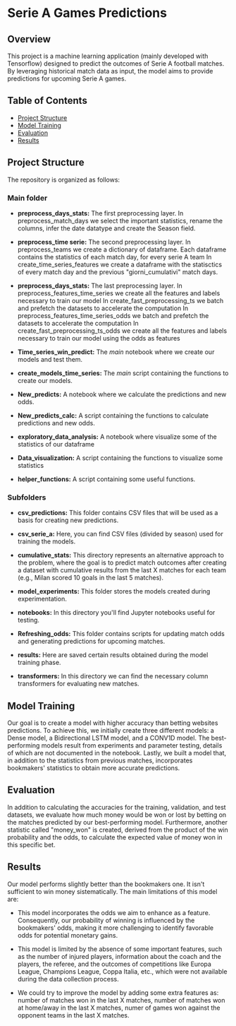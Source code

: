# Serie A Games Predictions

## Overview

This project is a machine learning application (mainly developed with Tensorflow) designed to predict the outcomes of Serie A football matches. By leveraging historical match data as input, the model aims to provide predictions for upcoming Serie A games.

## Table of Contents

- [Project Structure](#Project-Structure)
- [Model Training](#model-training)
- [Evaluation](#evaluation)
- [Results](#Results)


## Project Structure

The repository is organized as follows:

### Main folder

- **preprocess_days_stats:** The first preprocessing layer. 
    In preprocess_match_days we select the important statistics, rename the columns, infer the date datatype and create the Season field.

- **preprocess_time serie:** The second preprocessing layer. 
    In preprocess_teams we create a dictionary of dataframe. Each dataframe contains the statistics of each match day, for every serie A team
    In create_time_series_features we create a dataframe with the statisctics of every match day and the previous "giorni_cumulativi" match days.

- **preprocess_days_stats:** The last preprocessing layer.
    In preprocess_features_time_series we create all the features and labels necessary to train our model
    In create_fast_preprocessing_ts we batch and prefetch the datasets to accelerate the computation
    In preprocess_features_time_series_odds we batch and prefetch the datasets to accelerate the computation
    In create_fast_preprocessing_ts_odds we create all the features and labels necessary to train our model using the odds as features

- **Time_series_win_predict:** The *main* notebook where we create our models and test them.

- **create_models_time_series:** The *main* script containing the functions to create our models.

- **New_predicts:** A notebook where we calculate the predictions and new odds.

- **New_predicts_calc:** A script containing the functions to calculate predictions and new odds.

- **exploratory_data_analysis:** A notebook where visualize some of the statistics of our dataframe

- **Data_visualization:** A script containing the functions to visualize some statistics

- **helper_functions:** A script containing some useful functions.

### Subfolders

- **csv_predictions:** This folder contains CSV files that will be used as a basis for creating new predictions.

- **csv_serie_a:** Here, you can find CSV files (divided by season) used for training the models.

- **cumulative_stats:** This directory represents an alternative approach to the problem, where the goal is to predict match outcomes after creating a dataset with cumulative results from the last X matches for each team (e.g., Milan scored 10 goals in the last 5 matches).

- **model_experiments:** This folder stores the models created during experimentation.

- **notebooks:** In this directory you'll find Jupyter notebooks useful for testing.

- **Refreshing_odds:** This folder contains scripts for updating match odds and generating predictions for upcoming matches.

- **results:** Here are saved certain results obtained during the model training phase.

- **transformers:** In this directory we can find the necessary column transformers for evaluating new matches.

## Model Training

Our goal is to create a model with higher accuracy than betting websites predictions. To achieve this, we initially create three different models: a Dense model, a Bidirectional LSTM model, and a CONV1D model. The best-performing models result from experiments and parameter testing, details of which are not documented in the notebook. Lastly, we built a model that, in addition to the statistics from previous matches, incorporates bookmakers' statistics to obtain more accurate predictions.

## Evaluation

In addition to calculating the accuracies for the training, validation, and test datasets, we evaluate how much money would be won or lost by betting on the matches predicted by our best-performing model. Furthermore, another statistic called "money_won" is created, derived from the product of the win probability and the odds, to calculate the expected value of money won in this specific bet.

## Results

Our model performs slightly better than the bookmakers one. It isn't sufficient to win money sistematically. 
The main limitations of this model are:

- This model incorporates the odds we aim to enhance as a feature. Consequently, our probability of winning is influenced by the bookmakers' odds, making it more challenging to identify favorable odds for potential monetary gains.

- This model is limited by the absence of some important features, such as the number of injured players, information about the coach and the players, the referee, and the outcomes of competitions like Europa League, Champions League, Coppa Italia, etc., which were not available during the data collection process.

- We could try to improve the model by adding some extra features as: number of matches won in the last X matches, number of matches won at home/away in the last X matches, numer of games won against the opponent teams in the last X matches. 
